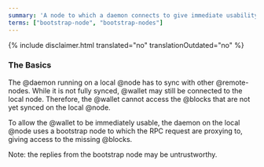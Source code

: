 ```yaml
---
summary: 'A node to which a daemon connects to give immediate usability to wallets while syncing'
terms: ["bootstrap-node", "bootstrap-nodes"]
---
```


{% include disclaimer.html translated="no" translationOutdated="no" %}

### The Basics

The @daemon running on a local @node has to sync with other
@remote-nodes. While it is not fully synced, @wallet may still be connected
to the local node. Therefore, the @wallet cannot access the @blocks that are
not yet synced on the local @node.

To allow the @wallet to be immediately usable, the daemon on the local @node
uses a bootstrap node to which the RPC request are proxying to, giving
access to the missing @blocks.

Note: the replies from the bootstrap node may be untrustworthy.
